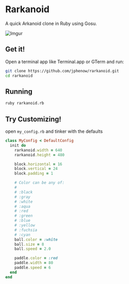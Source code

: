 # Rarkanoid
A quick Arkanoid clone in Ruby using Gosu.

![Imgur](http://i.imgur.com/lqSlPJb.png?1)

## Get it!

Open a terminal app like Terminal.app or GTerm and run:

```bash
git clone https://github.com/jphenow/rarkanoid.git
cd rarkanoid
```

## Running

```bash
ruby rarkanoid.rb
```

## Try Customizing!

open `my_config.rb` and tinker with the defaults
```ruby
class MyConfig < DefaultConfig
  init do
    rarkanoid.width = 640
    rarkanoid.height = 480

    block.horizontal = 16
    block.vertical = 24
    block.padding = 1

    # Color can be any of:
    #
    # :black
    # :gray
    # :white
    # :aqua
    # :red
    # :green
    # :blue
    # :yellow
    # :fuchsia
    # :cyan
    ball.color = :white
    ball.size = 8
    ball.speed = 2.0

    paddle.color = :red
    paddle.width = 80
    paddle.speed = 6
  end
end
```
